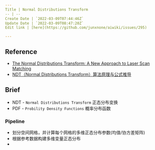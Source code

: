 ```yaml
---
Title | Normal Distributions Transform
-- | --
Create Date | `2022-03-09T07:44:46Z`
Update Date | `2022-03-09T08:47:20Z`
Edit link | [here](https://github.com/junxnone/aiwiki/issues/295)

---
```

## Reference
- [The Normal Distributions Transform: A New Approach to Laser Scan Matching](https://www.researchgate.net/publication/4045903_The_Normal_Distributions_Transform_A_New_Approach_to_Laser_Scan_Matching)
- [NDT（Normal Distributions Transform）算法原理与公式推导 ](https://www.cnblogs.com/21207-iHome/p/8039741.html)

## Brief
- NDT - `Normal Distributions Transform` 正态分布变换
- PDF - `Probility Density Functions` 概率分布函数

### Pipeline
- 划分空间网格，并计算每个网格的多维正态分布参数(均值/协方差矩阵)
- 根据参考数据构建多维变量正态分布
-  
